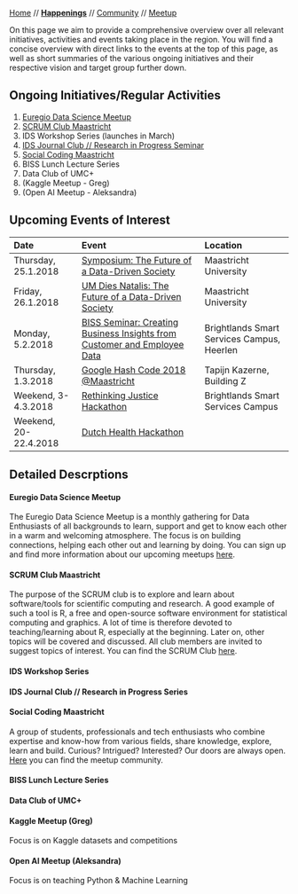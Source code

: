 [Home](README.md) // **[Happenings](happenings.md)** // [Community](community.md) // [Meetup](meetup.md)


On this page we aim to provide a comprehensive overview over all relevant initiatives, activities and events taking place in the region. You will find a concise overview with direct links to the events at the top of this page, as well as short summaries of the various ongoing initiatives and their respective vision and target group further down.

## Ongoing Initiatives/Regular Activities
1. [Euregio Data Science Meetup](https://www.meetup.com/euregio-data-science-meetup/)
2. [SCRUM Club Maastricht](https://wviechtb.github.io/scrum-club/)
3. IDS Workshop Series (launches in March)
4. [IDS Journal Club // Research in Progress Seminar](https://www.maastrichtuniversity.nl/research/institutes/ids/knowledge-platform/journal-club)
5. [Social Coding Maastricht](https://www.meetup.com/if-coding-Maastricht/)
6. BISS Lunch Lecture Series
7. Data Club of UMC+
8. (Kaggle Meetup - Greg)
9. (Open AI Meetup - Aleksandra)


## Upcoming Events of Interest

Date | Event | Location 
:--- | :---- | :-------
Thursday, 25.1.2018 | [Symposium: The Future of a Data-Driven Society](https://www.maastrichtuniversity.nl/events/symposium-future-data-driven-society) | Maastricht University
Friday, 26.1.2018 | [UM Dies Natalis: The Future of a Data-Driven Society](https://www.maastrichtuniversity.nl/events/dies-natalis-celebration) | Maastricht University
Monday, 5.2.2018 | [BISS Seminar: Creating Business Insights from Customer and Employee Data](https://www.brightlands.com/news-events/biss-seminar-creating-business-insights-customer-and-employee-data) | Brightlands Smart Services Campus, Heerlen
Thursday, 1.3.2018 | [Google Hash Code 2018 @Maastricht](https://docs.google.com/spreadsheets/d/1wTE-9QRsvVFLiPD7vkpfJru9Rj8FQp_AJT3sdgJw3O0/edit#gid=0) | Tapijn Kazerne, Building Z
Weekend, 3-4.3.2018 | [Rethinking Justice Hackathon](http://rethinkingjustice.eu) | Brightlands Smart Services Campus
Weekend, 20-22.4.2018 | [Dutch Health Hackathon](http://dutchhackinghealth.nl/en/home/)


## Detailed Descrptions

#### Euregio Data Science Meetup
The Euregio Data Science Meetup is a monthly gathering for Data Enthusiasts of all backgrounds to learn, support and get to know each other in a warm and welcoming atmosphere. The focus is on building connections, helping each other out and learning by doing. You can sign up and find more information about our upcoming meetups [here](https://www.meetup.com/euregio-data-science-meetup/).

#### SCRUM Club Maastricht
The purpose of the SCRUM club is to explore and learn about software/tools for scientific computing and research. A good example of such a tool is R, a free and open-source software environment for statistical computing and graphics. A lot of time is therefore devoted to teaching/learning about R, especially at the beginning. Later on, other topics will be covered and discussed. All club members are invited to suggest topics of interest. You can find the SCRUM Club [here](https://wviechtb.github.io/scrum-club/).

#### IDS Workshop Series


#### IDS Journal Club // Research in Progress Series


#### Social Coding Maastricht
A group of students, professionals and tech enthusiasts who combine expertise and know-how from various fields, share knowledge, explore, learn and build. Curious? Intrigued? Interested? Our doors are always open. [Here](https://www.meetup.com/if-coding-Maastricht/) you can find the meetup community.

#### BISS Lunch Lecture Series


#### Data Club of UMC+


#### Kaggle Meetup (Greg)
Focus is on Kaggle datasets and competitions

#### Open AI Meetup (Aleksandra)
Focus is on teaching Python & Machine Learning
